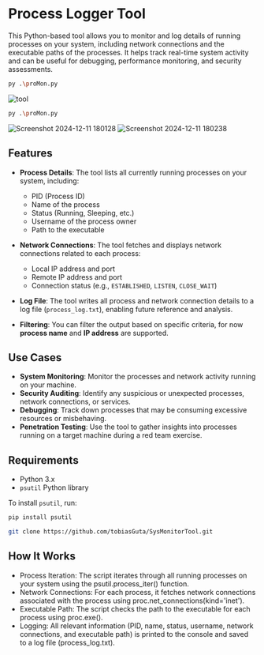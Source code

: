 # Process Logger Tool

This Python-based tool allows you to monitor and log details of running processes on your system, including network connections and the executable paths of the processes. It helps track real-time system activity and can be useful for debugging, performance monitoring, and security assessments.

```bash
py .\proMon.py
```
![tool](https://github.com/user-attachments/assets/41853a49-0c0e-4f70-9c46-90b6ffd03845)
```bash
py .\proMon.py 
```
![Screenshot 2024-12-11 180128](https://github.com/user-attachments/assets/e91bea9f-0c09-4018-ab6b-eda9c8549116)
![Screenshot 2024-12-11 180238](https://github.com/user-attachments/assets/4644d996-edd6-437f-93fd-5c425656cb5a)

## Features

- **Process Details**: The tool lists all currently running processes on your system, including:
  - PID (Process ID)
  - Name of the process
  - Status (Running, Sleeping, etc.)
  - Username of the process owner
  - Path to the executable

- **Network Connections**: The tool fetches and displays network connections related to each process:
  - Local IP address and port
  - Remote IP address and port
  - Connection status (e.g., `ESTABLISHED`, `LISTEN`, `CLOSE_WAIT`)

- **Log File**: The tool writes all process and network connection details to a log file (`process_log.txt`), enabling future reference and analysis.

- **Filtering**: You can filter the output based on specific criteria, for now **process name** and **IP address** are supported.

## Use Cases

- **System Monitoring**: Monitor the processes and network activity running on your machine.
- **Security Auditing**: Identify any suspicious or unexpected processes, network connections, or services.
- **Debugging**: Track down processes that may be consuming excessive resources or misbehaving.
- **Penetration Testing**: Use the tool to gather insights into processes running on a target machine during a red team exercise.

## Requirements

- Python 3.x
- `psutil` Python library

To install `psutil`, run:

```bash
pip install psutil
```

```bash
git clone https://github.com/tobiasGuta/SysMonitorTool.git
```

## How It Works
- Process Iteration: The script iterates through all running processes on your system using the psutil.process_iter() function.
- Network Connections: For each process, it fetches network connections associated with the process using proc.net_connections(kind='inet').
- Executable Path: The script checks the path to the executable for each process using proc.exe().
- Logging: All relevant information (PID, name, status, username, network connections, and executable path) is printed to the console and saved to a log file (process_log.txt).
